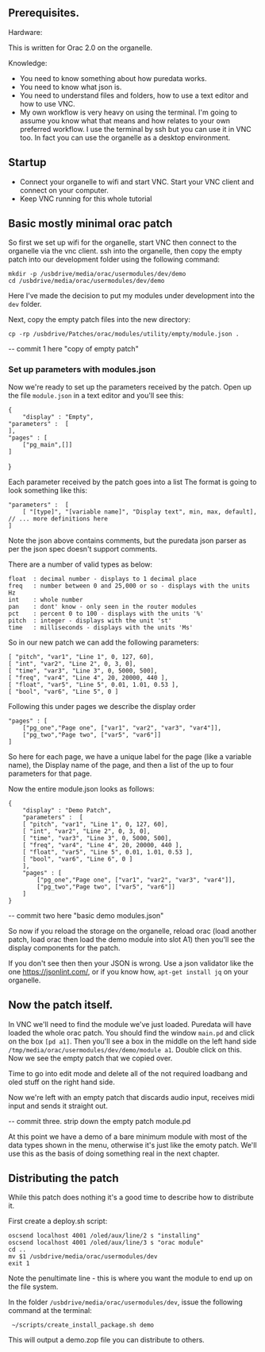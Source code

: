 ## Prerequisites.

Hardware: 

This is written for Orac 2.0 on the organelle.

Knowledge:

* You need to know something about how puredata works.
* You need to know what json is.
* You need to understand files and folders, how to use a text editor and how to use VNC.
* My own workflow is very heavy on using the terminal.  I'm going to assume you know what that means and how relates to your own preferred workflow.  I use the terminal by ssh but you can use it in VNC too.  In fact you can use the organelle as a desktop environment.

## Startup

* Connect your organelle to wifi and start VNC.  Start your VNC client and connect on your computer.
* Keep VNC running for this whole tutorial

## Basic mostly minimal orac patch

So first we set up wifi for the organelle, start VNC then connect to the organelle via the vnc client.  ssh into the organelle, then copy the empty patch into our development folder using the  following command:

    mkdir -p /usbdrive/media/orac/usermodules/dev/demo
    cd /usbdrive/media/orac/usermodules/dev/demo

Here I've made the decision to put my modules under development into the `dev` folder.

Next, copy the empty patch files into the new directory:

    cp -rp /usbdrive/Patches/orac/modules/utility/empty/module.json .

-- commit 1 here "copy of empty patch"

### Set up parameters with modules.json

Now we're ready to set up the parameters received by the patch.  Open up the file `module.json` in a text editor and you'll see this:

    {
        "display" : "Empty",
    "parameters" :  [ 
    ],
    "pages" : [ 
        ["pg_main",[]]
    ]
}

Each parameter received by the patch goes into a list The format is going to look something like this:

    "parameters" :  [
        [ "[type]", "[variable name]", "Display text", min, max, default],
	// ... more definitions here
    ]

Note the json above contains comments, but the puredata json parser as per the json spec doesn't support comments.

There are a number of valid types as below:

    float  : decimal number - displays to 1 decimal place
    freq   : number between 0 and 25,000 or so - displays with the units Hz
    int    : whole number
    pan    : dont' know - only seen in the router modules
    pct    : percent 0 to 100 - displays with the units '%'
    pitch  : integer - displays with the unit 'st'
    time   : milliseconds - displays with the units 'Ms'

So in our new patch we can add the following parameters:

	[ "pitch", "var1", "Line 1", 0, 127, 60],
	[ "int", "var2", "Line 2", 0, 3, 0],
	[ "time", "var3", "Line 3", 0, 5000, 500],
	[ "freq", "var4", "Line 4", 20, 20000, 440 ],
	[ "float", "var5", "Line 5", 0.01, 1.01, 0.53 ],
	[ "bool", "var6", "Line 5", 0 ]		


Following this under pages we describe the display order

    "pages" : [ 
        ["pg_one","Page one", ["var1", "var2", "var3", "var4"]],
        ["pg_two","Page two", ["var5", "var6"]]
    ]

So here for each page, we have a unique label for the page (like a
variable name), the Display name of the page, and then a list of the
up to four parameters for that page.

Now the entire module.json looks as follows:

    {
        "display" : "Demo Patch",
        "parameters" :  [
        [ "pitch", "var1", "Line 1", 0, 127, 60],
        [ "int", "var2", "Line 2", 0, 3, 0],
        [ "time", "var3", "Line 3", 0, 5000, 500],
        [ "freq", "var4", "Line 4", 20, 20000, 440 ],
        [ "float", "var5", "Line 5", 0.01, 1.01, 0.53 ],
        [ "bool", "var6", "Line 6", 0 ]        
        ],
        "pages" : [ 
            ["pg_one","Page one", ["var1", "var2", "var3", "var4"]],
            ["pg_two","Page two", ["var5", "var6"]]
        ]
    }

-- commit two here "basic demo modules.json"

So now if you reload the storage on the organelle, reload orac (load another patch, load orac then load the demo module into slot A1) then you'll see the display components for the patch.

If you don't see then then your JSON is wrong.  Use a json validator like the one https://jsonlint.com/, or if you know how, `apt-get install jq` on your organelle.

## Now the patch itself.

In VNC we'll need to find the module we've just loaded.  Puredata will have loaded the whole orac patch.  You should find the window `main.pd` and click on the box `[pd a1]`.  Then you'll see a box in the middle on the left hand side `/tmp/media/orac/usermodules/dev/demo/module a1`.  Double click on this. Now we see the empty patch that we copied over.

Time to go into edit mode and delete all of the not required loadbang and oled stuff on the right hand side.

Now we're left with an empty patch that discards audio input, receives midi input and sends it straight out.

-- commit three.  strip down the empty patch module.pd

At this point we have a demo of a bare minimum module with most of the data types shown in the menu, otherwise it's just like the emoty patch.  We'll use this as the basis of doing something real in the next chapter.

## Distributing the patch

While this patch does nothing it's a good time to describe how to distribute it.


First create a deploy.sh script:

    oscsend localhost 4001 /oled/aux/line/2 s "installing"
    oscsend localhost 4001 /oled/aux/line/3 s "orac module"
    cd ..
    mv $1 /usbdrive/media/orac/usermodules/dev
    exit 1


Note the penultimate line - this is where you want the module to end up on the file system.

In the folder `/usbdrive/media/orac/usermodules/dev`, issue the following command at the terminal:

     ~/scripts/create_install_package.sh demo

This will output a demo.zop file you can distribute to others.
